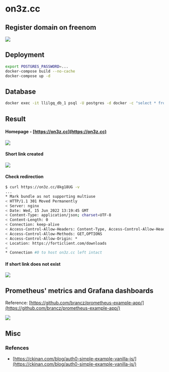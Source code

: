 # on3z.cc

## Register domain on freenom

![](.img/freenom.png)

## Deployment

```bash
export POSTGRES_PASSWORD=...
docker-compose build --no-cache
docker-compose up -d
```

## Database

```bash
docker exec -it llilgq_db_1 psql -U postgres -d docker -c "select * from short_url_maps;"
```

## Result

#### Homepage - [https://on3z.cc](https://on3z.cc)

![](.img/homepage.png)

#### Short link created

![](.img/short_link_created.png)

#### Check redirection

```bash
$ curl https://on3z.cc/8kg18UG -v 
...
* Mark bundle as not supporting multiuse
< HTTP/1.1 301 Moved Permanently
< Server: nginx
< Date: Wed, 15 Jun 2022 13:19:45 GMT
< Content-Type: application/json; charset=UTF-8
< Content-Length: 0
< Connection: keep-alive
< Access-Control-Allow-Headers: Content-Type, Access-Control-Allow-Headers
< Access-Control-Allow-Methods: GET,OPTIONS
< Access-Control-Allow-Origin: *
< Location: https://forticlient.com/downloads
< 
* Connection #0 to host on3z.cc left intact
```

#### If short link does not exist

![](.img/error_404_page.png)

## Prometheus' metrics and Grafana dashboards

Reference:
[https://github.com/brancz/prometheus-example-app/](https://github.com/brancz/prometheus-example-app/)

![](./.img/grafana-dashboard.png)

## Misc

### Refences
 
- [https://ckinan.com/blog/auth0-simple-example-vanilla-js/](https://ckinan.com/blog/auth0-simple-example-vanilla-js/)
